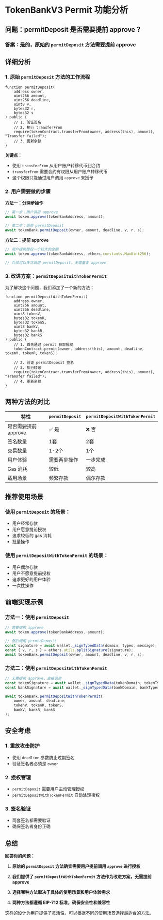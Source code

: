 # TokenBankV3 Permit 功能分析

## 问题：permitDeposit 是否需要提前 approve？

### 答案：是的，原始的 `permitDeposit` 方法需要提前 approve

## 详细分析

### 1. 原始 `permitDeposit` 方法的工作流程

```solidity
function permitDeposit(
    address owner, 
    uint256 amount, 
    uint256 deadline, 
    uint8 v, 
    bytes32 r, 
    bytes32 s
) public {
    // 1. 验证签名
    // 2. 执行 transferFrom
    require(tokenContract.transferFrom(owner, address(this), amount), "Transfer failed");
    // 3. 更新余额
}
```

**关键点：**
- 使用 `transferFrom` 从用户账户转移代币到合约
- `transferFrom` 需要合约有权限从用户账户转移代币
- 这个权限只能通过用户调用 `approve` 来授予

### 2. 用户需要做的步骤

**方法一：分两步操作**
```javascript
// 第一步：用户调用 approve
await token.approve(tokenBankAddress, amount);

// 第二步：调用 permitDeposit
await tokenBank.permitDeposit(owner, amount, deadline, v, r, s);
```

**方法二：提前 approve**
```javascript
// 用户提前授权一个较大的金额
await token.approve(tokenBankAddress, ethers.constants.MaxUint256);

// 后续可以多次调用 permitDeposit，无需重复 approve
```

### 3. 改进方案：`permitDepositWithTokenPermit`

为了解决这个问题，我们添加了一个新的方法：

```solidity
function permitDepositWithTokenPermit(
    address owner, 
    uint256 amount, 
    uint256 deadline, 
    uint8 tokenV, 
    bytes32 tokenR, 
    bytes32 tokenS,
    uint8 bankV, 
    bytes32 bankR, 
    bytes32 bankS
) public {
    // 1. 首先通过 permit 获取授权
    tokenContract.permit(owner, address(this), amount, deadline, tokenV, tokenR, tokenS);
    
    // 2. 验证 permitDeposit 签名
    // 3. 执行转账
    require(tokenContract.transferFrom(owner, address(this), amount), "Transfer failed");
    // 4. 更新余额
}
```

## 两种方法的对比

| 特性 | `permitDeposit` | `permitDepositWithTokenPermit` |
|------|----------------|-------------------------------|
| 是否需要提前 approve | ✅ 是 | ❌ 否 |
| 签名数量 | 1套 | 2套 |
| 交易数量 | 1-2个 | 1个 |
| 用户体验 | 需要两步操作 | 一步完成 |
| Gas 消耗 | 较低 | 较高 |
| 适用场景 | 频繁存款 | 偶尔存款 |

## 推荐使用场景

### 使用 `permitDeposit` 的场景：
- 用户经常存款
- 用户愿意提前授权
- 追求较低的 gas 消耗
- 批量操作

### 使用 `permitDepositWithTokenPermit` 的场景：
- 用户偶尔存款
- 用户不愿意提前授权
- 追求更好的用户体验
- 一次性操作

## 前端实现示例

### 方法一：使用 `permitDeposit`
```javascript
// 需要提前 approve
await token.approve(tokenBankAddress, amount);

// 然后调用 permitDeposit
const signature = await wallet._signTypedData(domain, types, message);
const { v, r, s } = ethers.utils.splitSignature(signature);
await tokenBank.permitDeposit(owner, amount, deadline, v, r, s);
```

### 方法二：使用 `permitDepositWithTokenPermit`
```javascript
// 无需提前 approve，直接调用
const tokenSignature = await wallet._signTypedData(tokenDomain, tokenTypes, tokenMessage);
const bankSignature = await wallet._signTypedData(bankDomain, bankTypes, bankMessage);

await tokenBank.permitDepositWithTokenPermit(
    owner, amount, deadline,
    tokenV, tokenR, tokenS,
    bankV, bankR, bankS
);
```

## 安全考虑

### 1. 重放攻击防护
- 使用 `deadline` 参数防止过期签名
- 验证签名者必须是 `owner`

### 2. 授权管理
- `permitDeposit` 需要用户主动管理授权
- `permitDepositWithTokenPermit` 自动处理授权

### 3. 签名验证
- 两套签名都需要验证
- 确保签名者身份正确

## 总结

**回答你的问题：**

1. **原始的 `permitDeposit` 方法确实需要用户提前调用 `approve` 进行授权**

2. **我们提供了 `permitDepositWithTokenPermit` 方法作为改进方案，无需提前 approve**

3. **选择哪种方法取决于具体的使用场景和用户体验需求**

4. **两种方法都遵循 EIP-712 标准，确保安全性和兼容性**

这样的设计为用户提供了灵活性，可以根据不同的使用场景选择最适合的方法。 